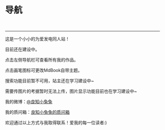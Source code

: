 # 导航
<br>

***

这是一个小小的为爱发电同人站！

目前还在建设中。

点击左侧导航栏可查看所有我的作品。

点击画笔图标可更改MdBook自带主题。

搜索功能目前暂不可用，站主还在学习建设中~

需要传图片的考据暂时无法上传，图片显示功能目前也在学习建设中~

我的微博：[@良知小兔兔](https://weibo.com/u/1939914347 "Title")

我的质问箱：[良知小兔兔的质问箱](https://pome.vip/JYoUw2eb "Title")

欢迎通过以上方式与我取得联系！爱我的每一位读者:)